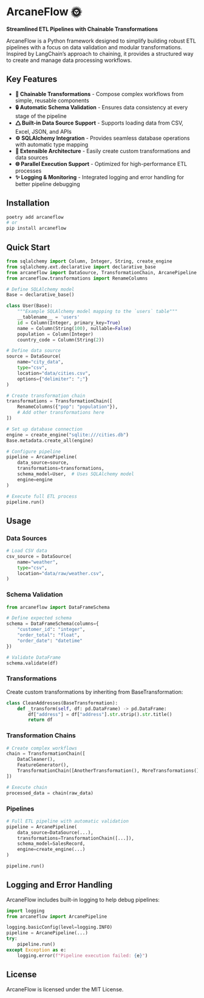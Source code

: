 # ArcaneFlow 🌞

**Streamlined ETL Pipelines with Chainable Transformations**

ArcaneFlow is a Python framework designed to simplify building robust ETL pipelines with a focus on data validation and modular transformations. Inspired by LangChain’s approach to chaining, it provides a structured way to create and manage data processing workflows.

## Key Features

- **🧩 Chainable Transformations** - Compose complex workflows from simple, reusable components
- **🔒 Automatic Schema Validation** - Ensures data consistency at every stage of the pipeline
- **🛆 Built-in Data Source Support** - Supports loading data from CSV, Excel, JSON, and APIs
- **⚙️ SQLAlchemy Integration** - Provides seamless database operations with automatic type mapping
- **🧐 Extensible Architecture** - Easily create custom transformations and data sources
- **🌐 Parallel Execution Support** - Optimized for high-performance ETL processes
- **✨ Logging & Monitoring** - Integrated logging and error handling for better pipeline debugging

## Installation

```bash
poetry add arcaneflow
# or
pip install arcaneflow
```

## Quick Start

```python
from sqlalchemy import Column, Integer, String, create_engine
from sqlalchemy.ext.declarative import declarative_base
from arcaneflow import DataSource, TransformationChain, ArcanePipeline
from arcaneflow.transformations import RenameColumns

# Define SQLAlchemy model
Base = declarative_base()

class User(Base):
    """Example SQLAlchemy model mapping to the `users` table"""
    __tablename__ = 'users'
    id = Column(Integer, primary_key=True)
    name = Column(String(100), nullable=False)
    population = Column(Integer)
    country_code = Column(String(2))

# Define data source
source = DataSource(
    name="city_data",
    type="csv",
    location="data/cities.csv",
    options={"delimiter": ";"}
)

# Create transformation chain
transformations = TransformationChain([
    RenameColumns({"pop": "population"}),
    # Add other transformations here
])

# Set up database connection
engine = create_engine("sqlite:///cities.db")
Base.metadata.create_all(engine)

# Configure pipeline
pipeline = ArcanePipeline(
    data_source=source,
    transformations=transformations,
    schema_model=User,  # Uses SQLAlchemy model
    engine=engine
)

# Execute full ETL process
pipeline.run()
```

## Usage
### Data Sources
```python
# Load CSV data
csv_source = DataSource(
    name="weather",
    type="csv",
    location="data/raw/weather.csv",
)
```

### Schema Validation
```python
from arcaneflow import DataFrameSchema

# Define expected schema
schema = DataFrameSchema(columns={
    "customer_id": "integer",
    "order_total": "float",
    "order_date": "datetime"
})

# Validate DataFrame
schema.validate(df)
```

### Transformations
Create custom transformations by inheriting from BaseTransformation:
```python
class CleanAddresses(BaseTransformation):
    def _transform(self, df: pd.DataFrame) -> pd.DataFrame:
        df["address"] = df["address"].str.strip().str.title()
        return df
```

### Transformation Chains
```python
# Create complex workflows
chain = TransformationChain([
    DataCleaner(),
    FeatureGenerator(),
    TransformationChain([AnotherTransformation(), MoreTransformations()]) # Nested chain
])

# Execute chain
processed_data = chain(raw_data)
```

### Pipelines
```python
# Full ETL pipeline with automatic validation
pipeline = ArcanePipeline(
    data_source=DataSource(...),
    transformations=TransformationChain([...]),
    schema_model=SalesRecord,
    engine=create_engine(...)
)

pipeline.run()
```

## Logging and Error Handling
ArcaneFlow includes built-in logging to help debug pipelines:
```python
import logging
from arcaneflow import ArcanePipeline

logging.basicConfig(level=logging.INFO)
pipeline = ArcanePipeline(...)
try:
    pipeline.run()
except Exception as e:
    logging.error(f"Pipeline execution failed: {e}")
```

## License
ArcaneFlow is licensed under the MIT License.

